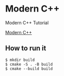 # Modern C++

Modern C++ Tutorial

[Modern C++](https://changkun.de/modern-cpp/)

## How to run it

```
$ mkdir build
$ cmake -S . -B build
$ cmake --build build
```
